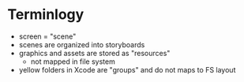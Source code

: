 # Terminlogy
- screen = "scene"
- scenes are organized into storyboards
- graphics and assets are stored as "resources"
  - not mapped in file system
- yellow folders in Xcode are "groups" and do not maps to FS layout
